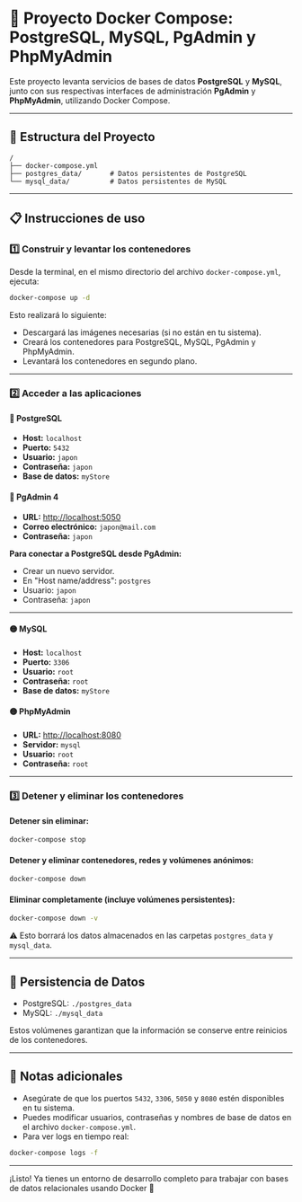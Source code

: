 # 🐳 Proyecto Docker Compose: PostgreSQL, MySQL, PgAdmin y PhpMyAdmin

Este proyecto levanta servicios de bases de datos **PostgreSQL** y **MySQL**, junto con sus respectivas interfaces de administración **PgAdmin** y **PhpMyAdmin**, utilizando Docker Compose.

---

## 📂 Estructura del Proyecto

```
/
├── docker-compose.yml
├── postgres_data/       # Datos persistentes de PostgreSQL
└── mysql_data/          # Datos persistentes de MySQL
```

---

## 📋 Instrucciones de uso

### 1️⃣ Construir y levantar los contenedores

Desde la terminal, en el mismo directorio del archivo `docker-compose.yml`, ejecuta:

```bash
docker-compose up -d
```

Esto realizará lo siguiente:

- Descargará las imágenes necesarias (si no están en tu sistema).
- Creará los contenedores para PostgreSQL, MySQL, PgAdmin y PhpMyAdmin.
- Levantará los contenedores en segundo plano.

---

### 2️⃣ Acceder a las aplicaciones

#### 🔷 PostgreSQL

- **Host:** `localhost`
- **Puerto:** `5432`
- **Usuario:** `japon`
- **Contraseña:** `japon`
- **Base de datos:** `myStore`

#### 🔷 PgAdmin 4

- **URL:** [http://localhost:5050](http://localhost:5050)
- **Correo electrónico:** `japon@mail.com`
- **Contraseña:** `japon`

**Para conectar a PostgreSQL desde PgAdmin:**

- Crear un nuevo servidor.
- En "Host name/address": `postgres`
- Usuario: `japon`
- Contraseña: `japon`

---

#### 🟡 MySQL

- **Host:** `localhost`
- **Puerto:** `3306`
- **Usuario:** `root`
- **Contraseña:** `root`
- **Base de datos:** `myStore`

#### 🟡 PhpMyAdmin

- **URL:** [http://localhost:8080](http://localhost:8080)
- **Servidor:** `mysql`
- **Usuario:** `root`
- **Contraseña:** `root`

---

### 3️⃣ Detener y eliminar los contenedores

#### Detener sin eliminar:

```bash
docker-compose stop
```

#### Detener y eliminar contenedores, redes y volúmenes anónimos:

```bash
docker-compose down
```

#### Eliminar completamente (incluye volúmenes persistentes):

```bash
docker-compose down -v
```

⚠️ Esto borrará los datos almacenados en las carpetas `postgres_data` y `mysql_data`.

---

## 💾 Persistencia de Datos

- PostgreSQL: `./postgres_data`
- MySQL: `./mysql_data`

Estos volúmenes garantizan que la información se conserve entre reinicios de los contenedores.

---

## 📝 Notas adicionales

- Asegúrate de que los puertos `5432`, `3306`, `5050` y `8080` estén disponibles en tu sistema.
- Puedes modificar usuarios, contraseñas y nombres de base de datos en el archivo `docker-compose.yml`.
- Para ver logs en tiempo real:

```bash
docker-compose logs -f
```

---

¡Listo! Ya tienes un entorno de desarrollo completo para trabajar con bases de datos relacionales usando Docker 🚀
